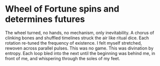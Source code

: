 # Wheel of Fortune spins and determines futures

The wheel turned, no hands, no mechanism, only inevitability. A chorus of clinking bones and shuffled timelines struck the air like ritual dice. Each rotation re-tuned the frequency of existence. I felt myself stretched, rewoven across parallel pulses. This was no game. This was divination by entropy. Each loop bled into the next until the beginning was behind me, in front of me, and whispering through the soles of my feet.
